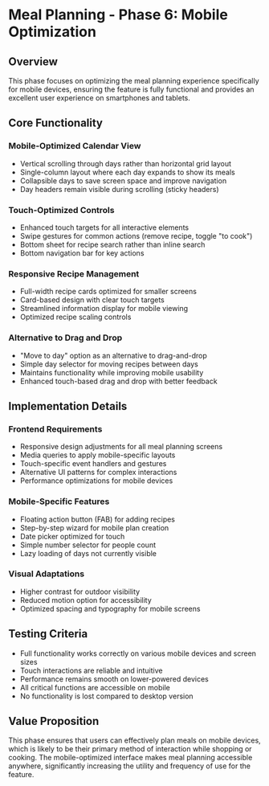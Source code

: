# Meal Planning - Phase 6: Mobile Optimization

## Overview
This phase focuses on optimizing the meal planning experience specifically for mobile devices, ensuring the feature is fully functional and provides an excellent user experience on smartphones and tablets.

## Core Functionality

### Mobile-Optimized Calendar View
- Vertical scrolling through days rather than horizontal grid layout
- Single-column layout where each day expands to show its meals
- Collapsible days to save screen space and improve navigation
- Day headers remain visible during scrolling (sticky headers)

### Touch-Optimized Controls
- Enhanced touch targets for all interactive elements
- Swipe gestures for common actions (remove recipe, toggle "to cook")
- Bottom sheet for recipe search rather than inline search
- Bottom navigation bar for key actions

### Responsive Recipe Management
- Full-width recipe cards optimized for smaller screens
- Card-based design with clear touch targets
- Streamlined information display for mobile viewing
- Optimized recipe scaling controls

### Alternative to Drag and Drop
- "Move to day" option as an alternative to drag-and-drop
- Simple day selector for moving recipes between days
- Maintains functionality while improving mobile usability
- Enhanced touch-based drag and drop with better feedback

## Implementation Details

### Frontend Requirements
- Responsive design adjustments for all meal planning screens
- Media queries to apply mobile-specific layouts
- Touch-specific event handlers and gestures
- Alternative UI patterns for complex interactions
- Performance optimizations for mobile devices

### Mobile-Specific Features
- Floating action button (FAB) for adding recipes
- Step-by-step wizard for mobile plan creation
- Date picker optimized for touch
- Simple number selector for people count
- Lazy loading of days not currently visible

### Visual Adaptations
- Higher contrast for outdoor visibility
- Reduced motion option for accessibility
- Optimized spacing and typography for mobile screens

## Testing Criteria
- Full functionality works correctly on various mobile devices and screen sizes
- Touch interactions are reliable and intuitive
- Performance remains smooth on lower-powered devices
- All critical functions are accessible on mobile
- No functionality is lost compared to desktop version

## Value Proposition
This phase ensures that users can effectively plan meals on mobile devices, which is likely to be their primary method of interaction while shopping or cooking. The mobile-optimized interface makes meal planning accessible anywhere, significantly increasing the utility and frequency of use for the feature. 
